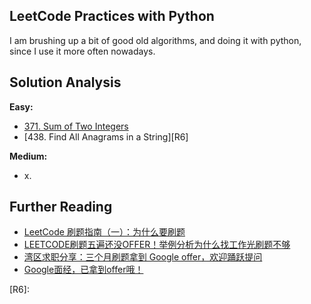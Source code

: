 LeetCode Practices with Python
---
I am brushing up a bit of good old algorithms, and doing it with python, since I use it more often nowadays.


Solution Analysis
---
**Easy:**

- [371. Sum of Two Integers][R5]
- [438. Find All Anagrams in a String][R6]

**Medium:**

- x.


Further Reading
---

- [LeetCode 刷题指南（一）：为什么要刷题][R1]
- [LEETCODE刷题五遍还没OFFER！举例分析为什么找工作光刷题不够][R2]
- [湾区求职分享：三个月刷题拿到 Google offer，欢迎踊跃提问][R3]
- [Google面经，已拿到offer哦！][R4]

[R1]: http://www.jianshu.com/p/7bfbaf893a34
[R2]: http://www.1point3acres.com/why-you-fail-in-job-interviews/
[R3]: http://www.diycode.cc/topics/220
[R4]: https://ask.julyedu.com/question/775
[R5]: https://github.com/e-lin/LeetCode/blob/master/371-sum-of-two-integers/s-371-sum-of-two-integers.md
[R6]: